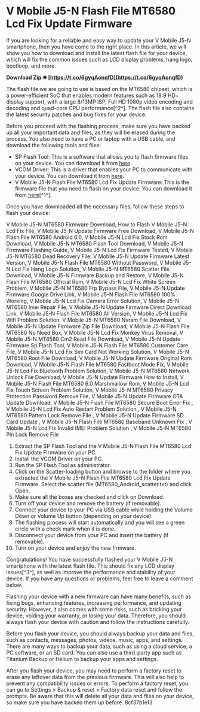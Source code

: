 # V Mobile J5-N Flash File MT6580 Lcd Fix Update Firmware
 
If you are looking for a reliable and easy way to update your V Mobile J5-N smartphone, then you have come to the right place. In this article, we will show you how to download and install the latest flash file for your device, which will fix the common issues such as LCD display problems, hang logo, bootloop, and more.
 
**Download Zip ✵ [https://t.co/6gyqAonqfD](https://t.co/6gyqAonqfD)**


 
The flash file we are going to use is based on the MT6580 chipset, which is a power-efficient SoC that enables modern features such as 18:9 HD+ display support, with a large 8/13MP ISP, Full HD 1080p video encoding and decoding and quad-core CPU performance[^2^]. The flash file also contains the latest security patches and bug fixes for your device.
 
Before you proceed with the flashing process, make sure you have backed up all your important data and files, as they will be erased during the process. You also need to have a PC or laptop with a USB cable, and download the following tools and files:
 
- SP Flash Tool: This is a software that allows you to flash firmware files on your device. You can download it from [here](https://spflashtool.com/).
- VCOM Driver: This is a driver that enables your PC to communicate with your device. You can download it from [here](https://androidmtk.com/download-mtk-usb-all-drivers).
- V Mobile J5-N Flash File MT6580 Lcd Fix Update Firmware: This is the firmware file that you need to flash on your device. You can download it from [here](https://firmwarex.net/lk-mobile-j5-2017-mt6580-firmware-rom-flash-file/)[^1^].

Once you have downloaded all the necessary files, follow these steps to flash your device:
 
V Mobile J5-N MT6580 Firmware Download,  How to Flash V Mobile J5-N Lcd Fix File,  V Mobile J5-N Update Firmware Free Download,  V Mobile J5-N Flash File MT6580 Android 6.0,  V Mobile J5-N Lcd Fix Stock Rom Download,  V Mobile J5-N MT6580 Flash Tool Download,  V Mobile J5-N Firmware Flashing Guide,  V Mobile J5-N Lcd Fix Firmware Tested,  V Mobile J5-N MT6580 Dead Recovery File,  V Mobile J5-N Update Firmware Latest Version,  V Mobile J5-N Flash File MT6580 Without Password,  V Mobile J5-N Lcd Fix Hang Logo Solution,  V Mobile J5-N MT6580 Scatter File Download,  V Mobile J5-N Firmware Backup and Restore,  V Mobile J5-N Flash File MT6580 Official Rom,  V Mobile J5-N Lcd Fix White Screen Problem,  V Mobile J5-N MT6580 Frp Bypass File,  V Mobile J5-N Update Firmware Google Drive Link,  V Mobile J5-N Flash File MT6580 100% Working,  V Mobile J5-N Lcd Fix Camera Error Solution,  V Mobile J5-N MT6580 Imei Repair File,  V Mobile J5-N Update Firmware Direct Download Link,  V Mobile J5-N Flash File MT6580 All Version,  V Mobile J5-N Lcd Fix Wifi Problem Solution,  V Mobile J5-N MT6580 Nvram File Download,  V Mobile J5-N Update Firmware Zip File Download,  V Mobile J5-N Flash File MT6580 No Need Box,  V Mobile J5-N Lcd Fix Monkey Virus Removal,  V Mobile J5-N MT6580 Cm2 Read File Download,  V Mobile J5-N Update Firmware Sp Flash Tool,  V Mobile J5-N Flash File MT6580 Customer Care File,  V Mobile J5-N Lcd Fix Sim Card Not Working Solution,  V Mobile J5-N MT6580 Root File Download,  V Mobile J5-N Update Firmware Original Rom Download,  V Mobile J5-N Flash File MT6580 Fastboot Mode Fix,  V Mobile J5-N Lcd Fix Bluetooth Problem Solution,  V Mobile J5-N MT6580 Network Unlock File Download,  V Mobile J5-N Update Firmware How to Install,  V Mobile J5-N Flash File MT6580 6.0 Marshmallow Rom,  V Mobile J5-N Lcd Fix Touch Screen Problem Solution,  V Mobile J5-N MT6580 Privacy Protection Password Remove File,  V Mobile J5-N Update Firmware OTA Update Download,  V Mobile J5-N Flash File MT6580 Secure Boot Error Fix ,  V Mobile J5-N Lcd Fix Auto Restart Problem Solution ,  V Mobile J5-N MT6580 Pattern Lock Remove File ,  V Mobile J5-N Update Firmware SD Card Update ,  V Mobile J5-N Flash File MT6580 Baseband Unknown Fix ,  V Mobile J5-N Lcd Fix Invalid IMEI Problem Solution ,  V Mobile J5-N MT6580 Pin Lock Remove File

1. Extract the SP Flash Tool and the V Mobile J5-N Flash File MT6580 Lcd Fix Update Firmware on your PC.
2. Install the VCOM Driver on your PC.
3. Run the SP Flash Tool as administrator.
4. Click on the Scatter-loading button and browse to the folder where you extracted the V Mobile J5-N Flash File MT6580 Lcd Fix Update Firmware. Select the scatter file (MT6580\_Android\_scatter.txt) and click Open.
5. Make sure all the boxes are checked and click on Download.
6. Turn off your device and remove the battery (if removable).
7. Connect your device to your PC via USB cable while holding the Volume Down or Volume Up button (depending on your device).
8. The flashing process will start automatically and you will see a green circle with a check mark when it is done.
9. Disconnect your device from your PC and insert the battery (if removable).
10. Turn on your device and enjoy the new firmware.

Congratulations! You have successfully flashed your V Mobile J5-N smartphone with the latest flash file. This should fix any LCD display issues[^3^], as well as improve the performance and stability of your device. If you have any questions or problems, feel free to leave a comment below.

Flashing your device with a new firmware can have many benefits, such as fixing bugs, enhancing features, increasing performance, and updating security. However, it also comes with some risks, such as bricking your device, voiding your warranty, or losing your data. Therefore, you should always flash your device with caution and follow the instructions carefully.
 
Before you flash your device, you should always backup your data and files, such as contacts, messages, photos, videos, music, apps, and settings. There are many ways to backup your data, such as using a cloud service, a PC software, or an SD card. You can also use a third-party app such as Titanium Backup or Helium to backup your apps and settings.
 
After you flash your device, you may need to perform a factory reset to erase any leftover data from the previous firmware. This will also help to prevent any compatibility issues or errors. To perform a factory reset, you can go to Settings > Backup & reset > Factory data reset and follow the prompts. Be aware that this will delete all your data and files on your device, so make sure you have backed them up before.
 8cf37b1e13
 
